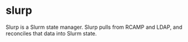 # slurp
Slurp is a Slurm state manager. Slurp pulls from RCAMP and LDAP, and reconciles that data into Slurm state.
